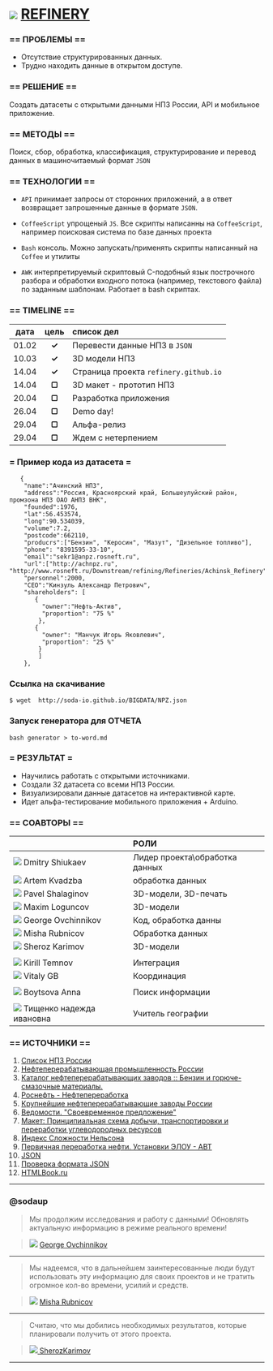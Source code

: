 ![](https://avatars0.githubusercontent.com/u/6559911?s=29) [ REFINERY](https://github.com/soda-io/REFINERY)
===

### == ПРОБЛЕМЫ ==
 - Отсутствие структурированных данных. 
 - Трудно находить данные в открытом доступе.

 

### == РЕШЕНИЕ ==
Создать датасеты с открытыми данными НПЗ России, API и мобильное приложение.


### == МЕТОДЫ ==
Поиск, сбор, обработка, классификация, структурирование и перевод данных в машиночитаемый формат `JSON`


### == ТЕХНОЛОГИИ ==
- `API` принимает запросы от сторонних приложений, а в ответ возвращает запрошенные данные в формате `JSON`.

- `CoffeeScript` упрощеный `JS`. Все скрипты написанны на `CoffeeScript`, например поисковая система по базе данных проекта

- `Bash` консоль. Можно запускать/применять скрипты написанный на `Coffee` и утилиты

- `AWK` интерпретируемый скриптовый C-подобный язык построчного разбора и обработки входного потока (например, текстового файла) по заданным шаблонам. Работает в bash скриптах.


### == TIMELINE ==

|   дата    | цель   |  список дел                           |
|:---------:|:------:|:--------------------------------------|
| 01.02     | **✓**  | Перевести данные НПЗ в `JSON`         |
| 10.03     | **✓**  | 3D модели НПЗ                         |
| 14.04     | **✓**  | Страница проекта `refinery.github.io` |
| 14.04     | **▢**  | 3D макет - прототип НПЗ               |
| 20.04     | **▢**  | Разработка приложения                 |
| 26.04     | **▢**  | Demo day!                             | 
| 29.04     | **▢**  | Альфа-релиз                           |
| 29.04     | **▢**  | Ждем с нетерпением                    |


### = Пример кода из датасета =
```
   {
    "name":"Ачинский НПЗ",
    "address":"Россия, Красноярский край, Большеулуйский район, промзона НПЗ ОАО АНПЗ ВНК",
    "founded":1976,
    "lat":56.453574,
    "long":90.534039,
    "volume":7.2,
    "postcode":662110,
    "producrs":["Бензин", "Керосин", "Мазут", "Дизельное топливо"],
    "phone": "8391595-33-10",
    "email":"sekr1@anpz.rosneft.ru",
    "url":["http://achnpz.ru", "http://www.rosneft.ru/Downstream/refining/Refineries/Achinsk_Refinery"],
    "personnel":2000,
    "CEO":"Кинзуль Александр Петрович",
    "shareholders": [ 
       {  
         "owner":"Нефть-Актив", 
         "proportion": "75 %"
        },
       {
         "owner": "Манчук Игорь Яковлевич",
         "proportion": "25 %"
        }
        ]
    },
```


### Ссылка на скачивание

```
$ wget  http://soda-io.github.io/BIGDATA/NPZ.json
```


### Запуск генератора для ОТЧЕТА

```
bash generator > to-word.md
```


### = РЕЗУЛЬТАТ =

 - Научились работать с открытыми источниками.
 - Создали 32 датасета со всеми НПЗ России. 
 - Визуализировали данные датасетов на интерактивной карте.
 - Идет альфа-тестирование мобильного приложения + Arduino.


### == СОАВТОРЫ ==

|                                                                                                                |    РОЛИ                       |
|--------------------------------------------------------------------------------------------------------------- |:------------------------------|
| ![](https://avatars3.githubusercontent.com/u/5991448?s=36) Dmitry Shiukaev                                     | Лидер проекта\обработка данных|
| ![](https://avatars3.githubusercontent.com/u/4639509?s=36) Artem Kvadzba                                       | обработка данных              |
| ![](https://avatars0.githubusercontent.com/u/3833771?s=36) Pavel Shalaginov                                    | 3D-модели, 3D-печать          |
| ![](https://avatars2.githubusercontent.com/u/3838734?s=36) Maxim Loguncov                                      | 3D-модели                     |
| ![](https://avatars1.githubusercontent.com/u/6061182?s=36) George Ovchinnikov                                  | Код, обработка данны          |
| ![](https://avatars1.githubusercontent.com/u/6498865?s=36) Misha Rubnicov                                      | Обработка данных              |
| ![](https://avatars0.githubusercontent.com/u/4226210?s=36) Sheroz Karimov                                      | 3D-модели                     |
|                                                                                                                |                               |
| ![](https://avatars0.githubusercontent.com/u/147170?s=36) Kirill Temnov                                        | Интеграция                    |
| ![](https://avatars0.githubusercontent.com/u/842476?s=36) Vitaly GB                                            | Координация                   |
|                                                                                                                |                               |
|![](http://croper.ru/images/20140415V0FJ0NdyI7EdseBI_OiezW_large.jpeg) Boytsova Anna                            | Поиск информации              |
|                                                                                                                |                               |
|![](http://www.gravatar.com/avatar/f7e166e67e46c6cbccb66a54107f08b1?s=36) Тищенко надежда ивановна              | Учитель географии             |


### == ИСТОЧНИКИ ==

 1. [Список НПЗ России](http://www.wiki-prom.ru/20otrasl.html)
 1. [Нефтеперерабатывающая промышленность России](http://ru.wikipedia.org/wiki/Нефтеперерабатывающая_промышленность_России)
 1. [Каталог нефтеперерабатывающих заводов :: Бензин и горюче-смазочные материалы.](http://www.benzol.ru/npz/?status=2&page=1)
 1. [Роснефть - Нефтепереработка](http://www.rosneft.ru/Downstream/refining/)
 1. [Крупнейшие нефтеперерабатывающие заводы России](http://neftegas.info/engine/info/krupnjejshije-njeftjepjerjerabatyvajushhije-zavody-rossii)
 1. [Ведомости. "Своевременное предложение"](http://tbu.com.ua/digest/svoevremennoe_predlojenie.html)
 1. [Макет: Принципиальная схема добычи, транспортировки и переработки углеводородных ресурсов](http://www.maket-russia.ru/portfolio/portfolio-uchebnye-makety-i-modeli/maket-printsipialnaya-skhema-dobychi-transportirovki-i-pererabotki-uglevodorodnykh-resursov/)
 1. [Индекс Сложности Нельсона](http://neftegaz.ru/tech_library/view/4679)
 1. [Первичная переработка нефти. Установки ЭЛОУ - АВТ](http://e-him.ru/?page=dynamic&section=61&article=1165) 
 1. [JSON](http://ru.wikipedia.org/wiki/JSON) 
 1. [Проверка формата JSON](http://jsonformatter.curiousconcept.com/)
 1. [HTMLBook.ru](http://htmlbook.ru/html5)
  
---


### @sodaup
>
> Мы продолжим исследования и работу с данными! Обновлять актуальную информацию в режиме реального времени!

> ![](https://avatars1.githubusercontent.com/u/6061182?s=16) [ George Ovchinnikov](https://github.com/GeorgeOvchinnikov)
>

---

>
> Мы надеемся, что в дальнейшем заинтересованные люди будут использовать эту информацию для своих проектов и не тратить огромное кол-во времени, усилий и средств.

> ![](https://avatars1.githubusercontent.com/u/6498865?s=16) [ Misha Rubnicov](https://github.com/MishaRubnicov)
>

---

>
> Считаю, что мы добились необходимых результатов, которые планировали получить от этого проекта. 

> ![](https://avatars0.githubusercontent.com/u/4226210?s=16)[ SherozKarimov](https://github.com/SherozKarimov) 
>
---

